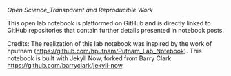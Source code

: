 *Open Science_Transparent and Reproducible Work*

This open lab notebook is platformed on GitHub and is directly linked to GitHub repositories that contain further details presented in notebook posts. 

Credits: The realization of this lab notebook was inspired by the work of hputnam (https://github.com/hputnam/Putnam_Lab_Notebook). This notebook is built with Jekyll Now, forked from Barry Clark https://github.com/barryclark/jekyll-now. 
